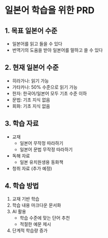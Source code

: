 # 일본어 학습을 위한 PRD

## 1. 목표 일본어 수준
- 일본어를 읽고 들을 수 있다
- 번역기의 도움을 받아 일본어를 말하고 쓸 수 있다

## 2. 현재 일본어 수준
- 히라가나: 읽기 가능
- 가타카나: 50% 수준으로 읽기 가능
- 한자: 한국어/일본어 모두 기초 수준 이하
- 문법: 기초 지식 없음
- 회화: 기초 지식 없음

## 3. 학습 자료
- 교재
  - 일본어 무작정 따라하기
  - 일본어 문법 무작정 따라하기
- 독해 자료
  - 일본 유치원생용 동화책
- 청취 자료 (추가 예정)

## 4. 학습 방법
1. 교재 기반 학습
2. 학습 내용 마크다운 문서화
3. AI 활용
   - 학습 수준에 맞는 단어 추천
   - 적절한 예문 제시
4. 단계적 학습량 증가